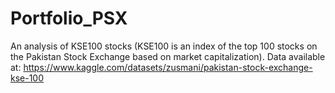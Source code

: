 # Portfolio_PSX
An analysis of KSE100 stocks (KSE100 is an index of the top 100 stocks on the Pakistan Stock Exchange based on market capitalization).
Data available at: https://www.kaggle.com/datasets/zusmani/pakistan-stock-exchange-kse-100 
